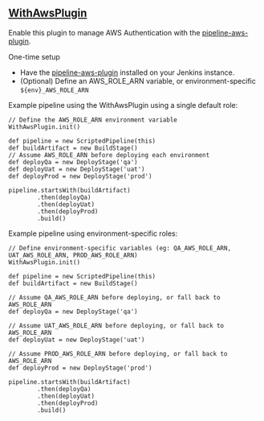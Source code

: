## [WithAwsPlugin](../src/WithAwsPlugin.groovy)

Enable this plugin to manage AWS Authentication with the [pipeline-aws-plugin](https://github.com/jenkinsci/pipeline-aws-plugin).

One-time setup

* Have the [pipeline-aws-plugin](https://github.com/jenkinsci/pipeline-aws-plugin) installed on your Jenkins instance.
* (Optional) Define an AWS_ROLE_ARN variable, or environment-specific `${env}_AWS_ROLE_ARN`

Example pipeline using the WithAwsPlugin using a single default role:

```
// Define the AWS_ROLE_ARN environment variable
WithAwsPlugin.init()

def pipeline = new ScriptedPipeline(this)
def buildArtifact = new BuildStage()
// Assume AWS_ROLE_ARN before deploying each environment
def deployQa = new DeployStage('qa')
def deployUat = new DeployStage('uat')
def deployProd = new DeployStage('prod')

pipeline.startsWith(buildArtifact)
        .then(deployQa)
        .then(deployUat)
        .then(deployProd)
        .build()
```

Example pipeline using environment-specific roles:

```
// Define environment-specific variables (eg: QA_AWS_ROLE_ARN, UAT_AWS_ROLE_ARN, PROD_AWS_ROLE_ARN)
WithAwsPlugin.init()

def pipeline = new ScriptedPipeline(this)
def buildArtifact = new BuildStage()

// Assume QA_AWS_ROLE_ARN before deploying, or fall back to AWS_ROLE_ARN
def deployQa = new DeployStage('qa')

// Assume UAT_AWS_ROLE_ARN before deploying, or fall back to AWS_ROLE_ARN
def deployUat = new DeployStage('uat')

// Assume PROD_AWS_ROLE_ARN before deploying, or fall back to AWS_ROLE_ARN
def deployProd = new DeployStage('prod')

pipeline.startsWith(buildArtifact)
        .then(deployQa)
        .then(deployUat)
        .then(deployProd)
        .build()
```
